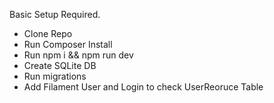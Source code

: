 Basic Setup Required.
- Clone Repo
- Run Composer Install
- Run npm i && npm run dev
- Create SQLite DB
- Run migrations
- Add Filament User and Login to check UserReoruce Table
